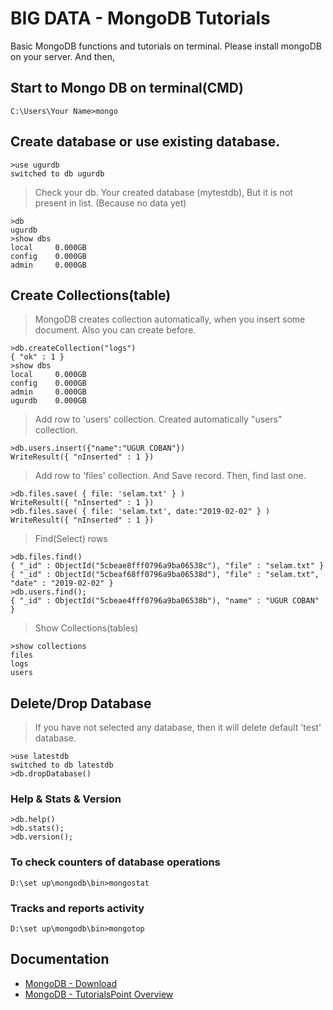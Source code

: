# BIG DATA - MongoDB Tutorials
Basic MongoDB functions and tutorials on terminal. Please install mongoDB on your server. And then,

## Start to Mongo DB on terminal(CMD)
```
C:\Users\Your Name>mongo
```



## Create database or use existing database. 
```
>use ugurdb
switched to db ugurdb
```

> Check your db. Your created database (mytestdb), But it is not present in list. (Because no data yet)
```
>db
ugurdb
>show dbs
local     0.000GB
config    0.000GB
admin     0.000GB
```



## Create Collections(table)
> MongoDB creates collection automatically, when you insert some document. Also you can create before.
```
>db.createCollection("logs")
{ "ok" : 1 }
>show dbs
local     0.000GB
config    0.000GB
admin     0.000GB
ugurdb    0.000GB
```

> Add row to 'users' collection. Created automatically "users" collection.
```
>db.users.insert({"name":"UGUR COBAN"})
WriteResult({ "nInserted" : 1 })
```

> Add row to 'files' collection. And Save record. Then, find last one.
```
>db.files.save( { file: 'selam.txt' } )
WriteResult({ "nInserted" : 1 })
>db.files.save( { file: 'selam.txt', date:"2019-02-02" } )
WriteResult({ "nInserted" : 1 })
```

> Find(Select) rows
```
>db.files.find()
{ "_id" : ObjectId("5cbeae8fff0796a9ba06538c"), "file" : "selam.txt" }
{ "_id" : ObjectId("5cbeaf68ff0796a9ba06538d"), "file" : "selam.txt", "date" : "2019-02-02" }
>db.users.find();
{ "_id" : ObjectId("5cbeae4fff0796a9ba06538b"), "name" : "UGUR COBAN" }
```

> Show Collections(tables)
```
>show collections
files
logs
users
```

## Delete/Drop Database
> If you have not selected any database, then it will delete default 'test' database.
```
>use latestdb
switched to db latestdb
>db.dropDatabase()
```

### Help & Stats & Version
```
>db.help()
>db.stats();
>db.version();
```

### To check counters of database operations
```
D:\set up\mongodb\bin>mongostat
```

### Tracks and reports activity
```
D:\set up\mongodb\bin>mongotop
```

## Documentation

* [MongoDB - Download](https://www.mongodb.com/download-center/community)
* [MongoDB - TutorialsPoint Overview](https://www.tutorialspoint.com/mongodb/index.htm)
